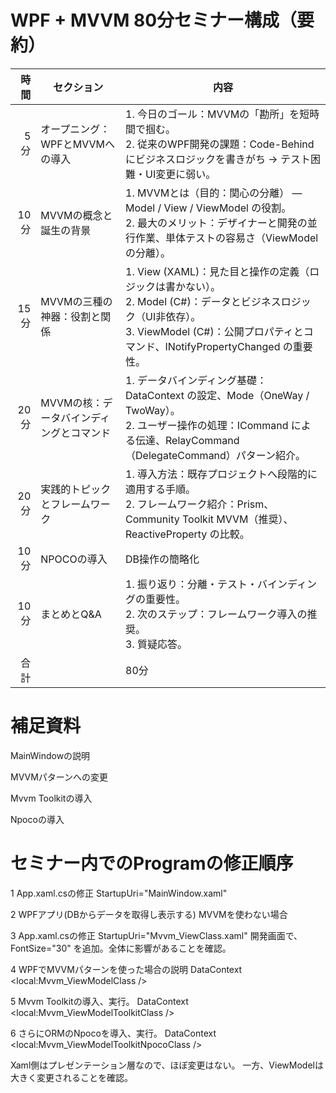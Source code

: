 # WPF + MVVM 80分セミナー構成（要約）

| 時間 | セクション | 内容 |
|---:|---|---|
| 5分 | オープニング：WPFとMVVMへの導入 | 1. 今日のゴール：MVVMの「勘所」を短時間で掴む。<br>2. 従来のWPF開発の課題：Code-Behindにビジネスロジックを書きがち → テスト困難・UI変更に弱い。 |
| 10分 | MVVMの概念と誕生の背景 | 1. MVVMとは（目的：関心の分離） — Model / View / ViewModel の役割。<br>2. 最大のメリット：デザイナーと開発の並行作業、単体テストの容易さ（ViewModelの分離）。 |
| 15分 | MVVMの三種の神器：役割と関係 | 1. View (XAML)：見た目と操作の定義（ロジックは書かない）。<br>2. Model (C#)：データとビジネスロジック（UI非依存）。<br>3. ViewModel (C#)：公開プロパティとコマンド、INotifyPropertyChanged の重要性。 |
| 20分 | MVVMの核：データバインディングとコマンド | 1. データバインディング基礎：DataContext の設定、Mode（OneWay / TwoWay）。<br>2. ユーザー操作の処理：ICommand による伝達、RelayCommand（DelegateCommand）パターン紹介。 |
| 20分 | 実践的トピックとフレームワーク | 1. 導入方法：既存プロジェクトへ段階的に適用する手順。<br>2. フレームワーク紹介：Prism、Community Toolkit MVVM（推奨）、ReactiveProperty の比較。 |
| 10分 | NPOCOの導入 | DB操作の簡略化 |
| 10分 | まとめとQ&A | 1. 振り返り：分離・テスト・バインディングの重要性。<br>2. 次のステップ：フレームワーク導入の推奨。<br>3. 質疑応答。 |
| 合計 |  | 80分 |


# 補足資料

MainWindowの説明

MVVMパターンへの変更

Mvvm Toolkitの導入

Npocoの導入

# セミナー内でのProgramの修正順序

1 App.xaml.csの修正 StartupUri="MainWindow.xaml"

2 WPFアプリ(DBからデータを取得し表示する) MVVMを使わない場合

3 App.xaml.csの修正 StartupUri="Mvvm_ViewClass.xaml"
	開発画面で、 FontSize="30" を追加。全体に影響があることを確認。

4 WPFでMVVMパターンを使った場合の説明 DataContext <local:Mvvm_ViewModelClass />

5 Mvvm Toolkitの導入、実行。 DataContext <local:Mvvm_ViewModelToolkitClass />

6 さらにORMのNpocoを導入、実行。 DataContext <local:Mvvm_ViewModelToolkitNpocoClass />

Xaml側はプレゼンテーション層なので、ほぼ変更はない。
一方、ViewModelは大きく変更されることを確認。
